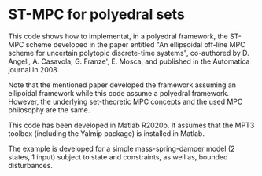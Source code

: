 # ST-MPC for polyedral sets

This code shows how to implementat, in a polyedral framework, the ST-MPC scheme developed in the paper entitled "An ellipsoidal off-line MPC scheme for uncertain polytopic discrete-time systems", co-authored by D. Angeli, A. Casavola, G. Franze', E. Mosca, and published in the Automatica journal in 2008.

Note that the mentioned paper developed the framework assuming an ellipoidal framework while this code assume a polyedral framework. However, the underlying set-theoretic MPC concepts and the used MPC philosophy are the same. 

This code has been developed in Matlab R2020b. It assumes that the MPT3 toolbox (including the Yalmip package) is installed in Matlab.

The example is developed for a simple mass-spring-damper model (2 states, 1 input) subject to state and constraints, as well as, bounded disturbances.
